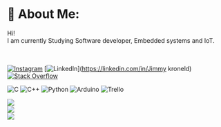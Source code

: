 # 💫 About Me:
Hi!<br>I am currently Studying Software developer, Embedded systems and IoT.<br><br><br>



[![Instagram](https://img.shields.io/badge/Instagram-%23E4405F.svg?logo=Instagram&logoColor=white)](https://instagram.com/sh4lleimean) [![LinkedIn](https://img.shields.io/badge/LinkedIn-%230077B5.svg?logo=linkedin&logoColor=white)](https://linkedin.com/in/Jimmy kroneld) [![Stack Overflow](https://img.shields.io/badge/-Stackoverflow-FE7A16?logo=stack-overflow&logoColor=white)](https://stackoverflow.com/users/20381814) 


![C](https://img.shields.io/badge/c-%2300599C.svg?style=plastic&logo=c&logoColor=white) ![C++](https://img.shields.io/badge/c++-%2300599C.svg?style=plastic&logo=c%2B%2B&logoColor=white) ![Python](https://img.shields.io/badge/python-3670A0?style=plastic&logo=python&logoColor=ffdd54) ![Arduino](https://img.shields.io/badge/-Arduino-00979D?style=plastic&logo=Arduino&logoColor=white) ![Trello](https://img.shields.io/badge/Trello-%23026AA7.svg?style=plastic&logo=Trello&logoColor=white)

![](https://github-readme-stats.vercel.app/api?username=Shallange&theme=tokyonight&hide_border=false&include_all_commits=true&count_private=true)<br/>
![](https://github-readme-streak-stats.herokuapp.com/?user=Shallange&theme=tokyonight&hide_border=false)<br/>
![](https://github-readme-stats.vercel.app/api/top-langs/?username=Shallange&theme=tokyonight&hide_border=false&include_all_commits=true&count_private=true&layout=compact)
